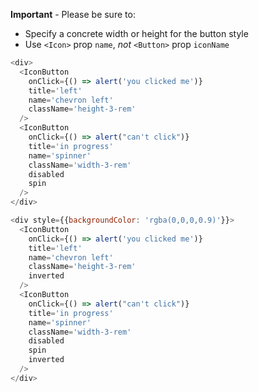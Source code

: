 **Important** - Please be sure to:

*   Specify a concrete width or height for the button style
*   Use `<Icon>` prop `name`, _not_ `<Button>` prop `iconName`

```js
<div>
  <IconButton
    onClick={() => alert('you clicked me')}
    title='left'
    name='chevron left'
    className='height-3-rem'
  />
  <IconButton
    onClick={() => alert("can't click")}
    title='in progress'
    name='spinner'
    className='width-3-rem'
    disabled
    spin
  />
</div>
```

```js
<div style={{backgroundColor: 'rgba(0,0,0,0.9)'}}>
  <IconButton
    onClick={() => alert('you clicked me')}
    title='left'
    name='chevron left'
    className='height-3-rem'
    inverted
  />
  <IconButton
    onClick={() => alert("can't click")}
    title='in progress'
    name='spinner'
    className='width-3-rem'
    disabled
    spin
    inverted
  />
</div>
```
